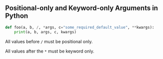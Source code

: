 ## Positional-only and Keyword-only Arguments in Python

```python
def foo(a, b, /, *args, c="some_required_default_value", **kwargs):
    print(a, b, args, c, kwargs)
```

All values before `/` must be positional only.

All values after the `*` must be keyword only.
